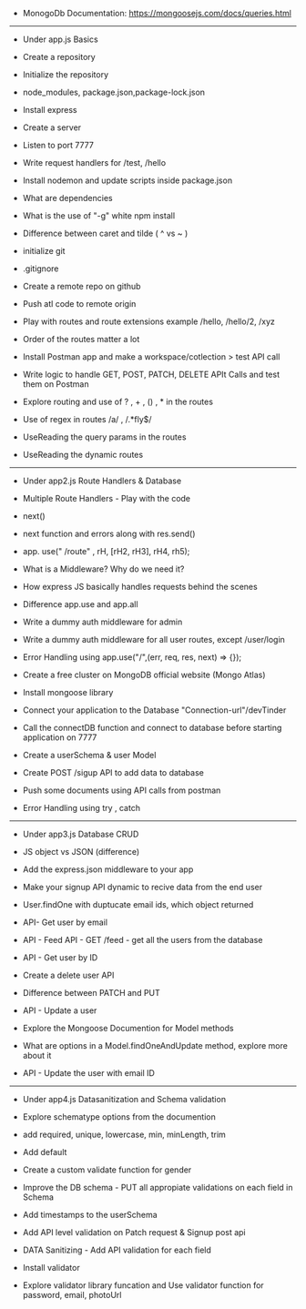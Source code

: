 - MonogoDb Documentation: https://mongoosejs.com/docs/queries.html
------------------------------------------------------------------------------------------
- Under app.js  Basics

- Create a repository
- Initialize the repository
- node_modules, package.json,package-lock.json
- Install express
- Create a server
- Listen to port 7777
- Write request handlers for /test, /hello
- Install nodemon and update scripts inside package.json
- What are dependencies
- What is the use of "-g" white npm install
- Difference between caret and tilde ( ^ vs ~ )

- initialize git
- .gitignore
- Create a remote repo on github
- Push atl code to remote origin
- Play with routes and route extensions example /hello, /hello/2, /xyz
- Order of the routes matter a lot
- Install Postman app and make a workspace/cotlection > test API call
- Write logic to handle GET, POST, PATCH, DELETE APIt Calls and test them on Postman
- Explore routing and use of ? , + , () , * in the routes
- Use of regex in routes /a/ , /.*fly$/
- UseReading the query params in the routes
- UseReading the dynamic routes
------------------------------------------------------------------------------------------
- Under app2.js    Route Handlers & Database

- Multiple Route Handlers - Play with the code
- next()
- next function and errors along with res.send()
- app. use(" /route" , rH, [rH2, rH3], rH4, rh5);
- What is a Middleware? Why do we need it?
- How express JS basically handles requests behind the scenes
- Difference app.use and app.all
- Write a dummy auth middleware for admin
- Write a dummy auth middleware for all user routes, except /user/login
- Error Handling using app.use("/",(err, req, res, next) => {});

- Create a free cluster on MongoDB official website (Mongo Atlas)
- Install mongoose library
- Connect your application to the Database "Connection-url"/devTinder
- Call the connectDB function and connect to database before starting application on 7777
- Create a userSchema & user Model
- Create POST /sigup API to add data to database
- Push some documents using API calls from postman
- Error Handling using try , catch
------------------------------------------------------------------------------------------
- Under app3.js       Database CRUD

- JS object vs JSON (difference)
- Add the express.json middleware to your app
- Make your signup API dynamic to recive data from the end user
- User.findOne with duptucate email ids, which object returned
- API- Get user by email
- API - Feed API - GET /feed - get all the users from the database
- API - Get user by ID
- Create a delete user API
- Difference between PATCH and PUT
- API - Update a user
- Explore the Mongoose Documention for Model methods
- What are options in a Model.findOneAndUpdate method, explore more about it
- API - Update the user with email ID
------------------------------------------------------------------------------------------
- Under app4.js       Datasanitization and Schema validation

- Explore schematype options from the documention
- add required, unique, lowercase, min, minLength, trim
- Add default
- Create a custom validate function for gender
- Improve the DB schema - PUT all appropiate validations on each field in Schema
- Add timestamps to the userSchema
- Add API level validation on Patch request & Signup post api
- DATA Sanitizing - Add API validation for each field
- Install validator
- Explore validator library funcation and Use validator function for password, email, photoUrl
